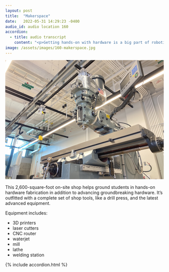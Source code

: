 ```yaml
---
layout: post
title:  "Makerspace"
date:   2022-05-31 14:29:23 -0400
audio_id: audio location 160
accordion: 
  - title: audio transcript
    content: "<p>Getting hands-on with hardware is a big part of robotics.</p><p>This 2,600-square-foot on-site shop helps ground students in fabricating hardware. It’s outfitted with a complete set of shop tools, like a drill press, and the latest advanced equipment that includes 3D printers, laser cutters, CNC router, waterjet, a mill, a lathe, and a welding station that makes on-site robot building and maintenance an easy task.</p><p>What’s a day like in the robotics makerspace? Let’s listen to technician Alyssa Emigh.</p><p>I am responsible for the everyday operations and maintenance of the makerspace. My day to day can be anything from fixing machines to helping students, working with faculty to help with their labs or just whatever this place needs from me that day.</p><p>My background is a bit unique, before I started at UMich, I was in the entertainment industry building puppets, costumes, animatronics and static figures for high end clients all on a global scale. That being said, I feel like I see a different potential in robotics. So puppetry is actually very near and dear to me and at its core it is one of the oldest forms of entertainment and storytelling in the world. Personally, I think robots are high tech puppets, objects able to portray life through movement, audio and interaction. In my experience, I have seen and in some cases helped build, major breakthroughs where robots imitate life in a way that people can connect to them in ways never thought possible before.</p><p>When we think of robots, we often associate them with medical, manufacturing, research or defense purposes. My hope is that the continuing advancements in robotics can meld in together with puppetry to create truly unique and intimate experiences for those who may be watching. An experience that mimics life and story in a way that leaves people curious, inspired and excited.</p><p>Working at the makerspace, I have the opportunity to help students grow and develop the tangible skill sets they need. While they do keep me on my toes, I find it fascinating and rewarding to work with people who want to grow and continue learning outside of their classroom. Something else I really like about this position is, I'm learning just as much from them as they are from me. These people are so smart, almost intimidatingly so and being a part of their journey is really cool to me.Overall, getting an opportunity to share what I know coming from such a weird background is simultaneously near overwhelming and humbling. Seeing that spark of inspiration and understanding is a great feeling and ultimately at the end of the day it lets me know that I did my job.</p>"
image: /assets/images/160-makerspace.jpg
---
```


<div class="audio-player">
   <!-- this is where the player will be injected -->
</div>

![A digital drill press](/assets/images/160-makerspace.jpg)

This 2,600-square-foot on-site shop helps ground students in hands-on hardware fabrication in addition to advancing groundbreaking hardware. It’s outfitted with a complete set of shop tools, like a drill press, and the latest advanced equipment.

Equipment includes:
* 3D printers
* laser cutters
* CNC router
* waterjet
* mill
* lathe
* welding station


{% include accordion.html %}


<script type="text/javascript">

 const player = new Shikwasa({
   container: () => document.querySelector('.audio-player'),
   audio: {
     title: 'Robot Makerspace',
     artist: 'location 160',
     cover: '/assets/images/160-makerspace.jpg',
     src: '/assets/audio/160-makerspace.mp3',
   },
   // fixed: {
   //   type: 'static',
   // }
 })

 </script>

